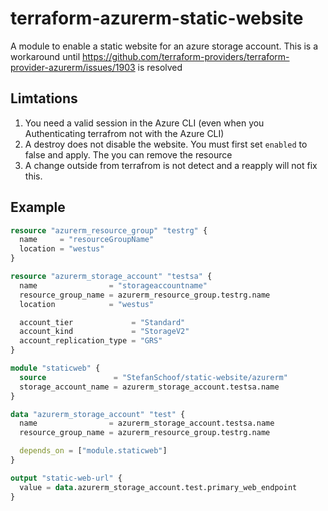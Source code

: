 # terraform-azurerm-static-website

A module to enable a static website for an azure storage account. This is a workaround until <https://github.com/terraform-providers/terraform-provider-azurerm/issues/1903> is resolved

## Limtations

1. You need a valid session in the Azure CLI (even when you Authenticating terrafrom not with the Azure CLI)
2. A destroy does not disable the website. You must first set `enabled` to false and apply. The you can remove the resource
3. A change outside from terrafrom is not detect and a reapply will not fix this.

## Example

```terraform
resource "azurerm_resource_group" "testrg" {
  name     = "resourceGroupName"
  location = "westus"
}

resource "azurerm_storage_account" "testsa" {
  name                = "storageaccountname"
  resource_group_name = azurerm_resource_group.testrg.name
  location            = "westus"

  account_tier             = "Standard"
  account_kind             = "StorageV2"
  account_replication_type = "GRS"
}

module "staticweb" {
  source               = "StefanSchoof/static-website/azurerm"
  storage_account_name = azurerm_storage_account.testsa.name
}

data "azurerm_storage_account" "test" {
  name                = azurerm_storage_account.testsa.name
  resource_group_name = azurerm_resource_group.testrg.name

  depends_on = ["module.staticweb"]
}

output "static-web-url" {
  value = data.azurerm_storage_account.test.primary_web_endpoint
}
```
